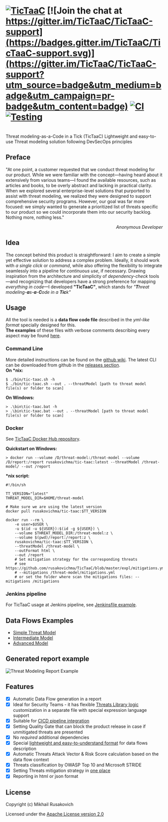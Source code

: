 # [![TicTaaC](https://raw.githubusercontent.com/rusakovichma/TicTaaC/master/etc/tic-taac-logo-40per.png)](https://github.com/rusakovichma/TicTaaC) [![Join the chat at https://gitter.im/TicTaaC/TicTaaC-support](https://badges.gitter.im/TicTaaC/TicTaaC-support.svg)](https://gitter.im/TicTaaC/TicTaaC-support?utm_source=badge&utm_medium=badge&utm_campaign=pr-badge&utm_content=badge) [![CI](https://github.com/rusakovichma/TicTaaC/actions/workflows/ci.yml/badge.svg)](https://github.com/rusakovichma/TicTaaC/actions/workflows/ci.yml) [![Testing](https://github.com/rusakovichma/TicTaaC/actions/workflows/tests.yml/badge.svg)](https://github.com/rusakovichma/TicTaaC/actions/workflows/tests.yml)
<br> Threat modeling-as-a-Code in a Tick (TicTaaC)
Lightweight and easy-to-use Threat modeling solution following DevSecOps principles

## Preface
"At one point, a customer requested that we conduct threat modeling for our product. While we were familiar with the concept—having heard about it extensively from various teams—I found the available resources, such as articles and books, to be overly abstract and lacking in practical clarity. When we explored several enterprise-level solutions that purported to assist with threat modeling, we realized they were designed to support comprehensive security programs. However, our goal was far more focused: we simply wanted to generate a prioritized list of threats specific to our product so we could incorporate them into our security backlog. Nothing more, nothing less."
<p align="right"><em>Anonymous Developer</em></p>

## Idea
The concept behind this product is straightforward: I aim to create a simple yet effective solution to address a complex problem. Ideally, it should work with <em>a single click</em> or <em>command</em>, while also offering the flexibility to integrate seamlessly into a pipeline for <em>continuous use</em>, if necessary. Drawing inspiration from the architecture and simplicity of <em>dependency-check</em> tools—and recognizing that developers have a strong preference for mapping <em>everything in code</em>—I developed <strong>"TicTaaC"</strong>, which stands for <em>"<strong>T</strong>hreat modeling-<strong>a</strong>s-<strong>a</strong>-<strong>C</strong>ode in a <strong>Tic</strong>k"</em>

## Usage
All the tool is needed is a <strong>data flow code file</strong> described in the <em>yml-like format</em> specially designed for this.<br>
<strong>The examples</strong> of these files with verbose comments describing every aspect may be found [here](https://github.com/rusakovichma/TicTaaC/tree/master/expl). <br>

### Command Line
More detailed instructions can be found on the
[github wiki](https://github.com/rusakovichma/TicTaaC/wiki).
The latest CLI can be downloaded from github in the [releases section](https://github.com/rusakovichma/TicTaaC/releases). <br>
<strong>On *nix:</strong>
```
$ ./bin/tic-taac.sh -h
$ ./bin/tic-taac.sh --out . --threatModel [path to threat model file(s) or folder to scan]
```
<strong>On Windows:</strong>
```
> .\bin\tic-taac.bat -h
> .\bin\tic-taac.bat --out . --threatModel [path to threat model file(s) or folder to scan]
```

### Docker
See [TicTaaC Docker Hub repository](https://hub.docker.com/r/rusakovichma/tic-taac).

<strong>Quickstart on Windows:</strong>
```
> docker run --volume /D/threat-model:/threat-model --volume /D/report:/report rusakovichma/tic-taac:latest --threatModel /threat-model/ --out /report
```

<strong>*nix script:</strong>
```console
#!/bin/sh

TT_VERSION="latest"
THREAT_MODEL_DIR=$HOME/threat-model

# Make sure we are using the latest version
docker pull rusakovichma/tic-taac:$TT_VERSION

docker run --rm \
    -e user=$USER \
    -u $(id -u ${USER}):$(id -g ${USER}) \
    --volume $THREAT_MODEL_DIR:/threat-model:z \
    --volume $(pwd)/report:/report:z \
    rusakovichma/tic-taac:$TT_VERSION \
    --threatModel /threat-model \
    --outFormat html \
    --out /report
    # Set mitigation strategy for the corresponding threats
    # see https://github.com/rusakovichma/TicTaaC/blob/master/expl/mitigations.yml 
    # --mitigations /threat-model/mitigations.yml 
    # or set the folder where scan the mitigations files: --mitigations /mitigations
```
### Jenkins pipeline
For TicTaaC usage at Jenkins pipeline, see [Jenkinsfile example](https://github.com/rusakovichma/TicTaaC/blob/master/cicd/Jenkinsfile).

## Data Flows Examples
* [Simple Threat Model](https://github.com/rusakovichma/TicTaaC/blob/master/expl/simpest-threat-model.yml)
* [Intermediate Model](https://github.com/rusakovichma/TicTaaC/blob/master/expl/intermediate-threat-model.yml)
* [Advanced Model](https://github.com/rusakovichma/TicTaaC/blob/master/expl/advanced-threat-model.yml)

## Generated report example
![Threat Modeling Report Example](https://raw.githubusercontent.com/rusakovichma/TicTaaC/master/etc/threat-modeling-report-example.png)

## Features
* [x] Automatic Data Flow generation in a report
* [x] Ideal for Security Teams - it has flexible [Threats Library logic](https://github.com/rusakovichma/TicTaaC/blob/master/src/main/resources/threats-library/default-threats-library.yml) customization in a separate file with special expression language support
* [x] Suitable for [CICD pipeline integration](https://github.com/rusakovichma/TicTaaC/blob/master/cicd/Jenkinsfile)
* [X] Setting Quality Gate that can block the product release in case if unmitigated threats are presented
* [x] No *required* additional dependencies
* [x] Special [lightweight and easy-to-understand format](https://github.com/rusakovichma/TicTaaC/blob/master/expl/simpest-threat-model.yml) for data flows description
* [x] Automatic Threats Attack Vector & Risk Score calculation based on the data flow context
* [x] Threats classification by OWASP Top 10 and Microsoft STRIDE
* [x] Setting Threats mitigation strategy in [one place](https://github.com/rusakovichma/TicTaaC/blob/master/expl/mitigations.yml)
* [x] Reporting in html or json format

## License

Copyright (c) Mikhail Rusakovich

Licensed under the [Apache License version 2.0](LICENSE)
